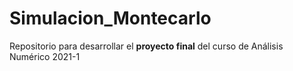 # Simulacion_Montecarlo
Repositorio para desarrollar el **proyecto final** del curso de Análisis Numérico 2021-1
